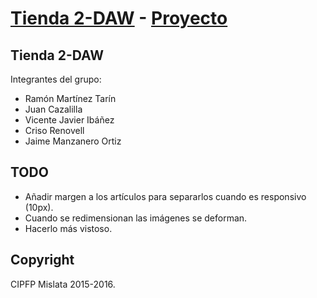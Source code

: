 # [Tienda 2-DAW](http://startbootstrap.com/) - [Proyecto](http://startbootstrap.com/template-overviews/shop-homepage/)



## Tienda 2-DAW

Integrantes del grupo:
* Ramón Martínez Tarín
* Juan Cazalilla
* Vicente Javier Ibáñez
* Criso Renovell
* Jaime Manzanero Ortiz


## TODO

* Añadir margen a los artículos para separarlos cuando es responsivo (10px).
* Cuando se redimensionan las imágenes se deforman.
* Hacerlo más vistoso.




## Copyright

CIPFP Mislata 2015-2016.

